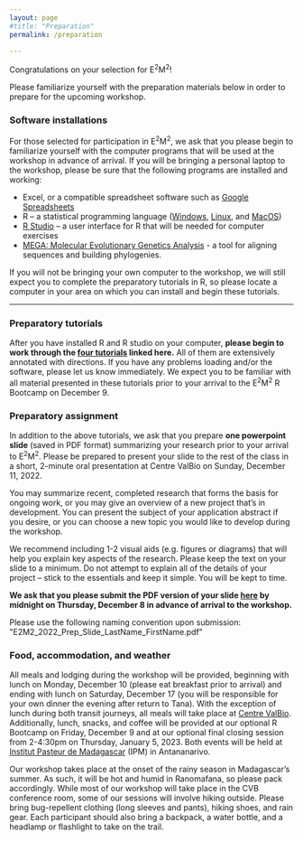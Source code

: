 ```yaml
---
layout: page
#title: "Preparation"
permalink: /preparation

---
```

Congratulations on your selection for E<sup>2</sup>M<sup>2</sup>!

Please familiarize yourself with the preparation materials below in order to prepare for the upcoming workshop.

### Software installations

For those selected for participation in E<sup>2</sup>M<sup>2</sup>, we ask that you please begin to familiarize yourself with the computer programs that will be used at the workshop in advance of arrival. If you will be bringing a personal laptop to the workshop, please be sure that the following programs are installed and working:

* Excel, or a compatible spreadsheet software such as [Google Spreadsheets](https://docs.google.com/spreadsheets/u/0/)
* R – a statistical programming language ([Windows](https://cran.r-project.org/bin/windows/base/), [Linux](https://cran.r-project.org/bin/linux/), and [MacOS](https://cran.r-project.org/bin/macosx/))
* [R Studio](https://www.rstudio.com/products/rstudio/download/) – a user interface for R that will be needed for computer exercises
* [MEGA: Molecular Evolutionary Genetics Analysis](https://www.megasoftware.net/) - a tool for aligning sequences and building phylogenies.

If you will not be bringing your own computer to the workshop, we will still expect you to complete the preparatory tutorials in R, so please locate a computer in your area on which you can install and begin these tutorials.

---

### Preparatory tutorials

After you have installed R and R studio on your computer, **please begin to work through the [four tutorials](https://coding4conservation.org/assets/tutorials/R_tutorials.zip) linked here.** All of them are extensively annotated with directions. If you have any problems loading and/or the software, please let us know immediately. We expect you to be familiar with all material presented in these tutorials prior to your arrival to the E<sup>2</sup>M<sup>2</sup> R Bootcamp on December 9.

### Preparatory assignment

In addition to the above tutorials, we ask that you prepare **one powerpoint slide** (saved in PDF format) summarizing your research prior to your arrival to E<sup>2</sup>M<sup>2</sup>. Please be prepared to present your slide to the rest of the class in a short, 2-minute oral presentation at Centre ValBio on Sunday, December 11, 2022.

You may summarize recent, completed research that forms the basis for ongoing work, or you may give an overview of a new project that’s in development. You can present the subject of your application abstract if you desire, or you can choose a new topic you would like to develop during the workshop.

We recommend including 1-2 visual aids (e.g. figures or diagrams) that will help you explain key aspects of the research. Please keep the text on your slide to a minimum. Do not attempt to explain all of the details of your project – stick to the essentials and keep it simple. You will be kept to time.

**We ask that you please submit the PDF version of your slide [here](https://airtable.com/shrSK0HeD6HUKembm) by midnight on Thursday, December 8 in advance of arrival to the workshop.**

Please use the following naming convention upon submission: "E2M2_2022_Prep_Slide_LastName_FirstName.pdf"

### Food, accommodation, and weather

All meals and lodging during the workshop will be provided, beginning with lunch on Monday, December 10 (please eat breakfast prior to arrival) and ending with lunch on Saturday, December 17 (you will be responsible for your own dinner the evening after return to Tana). With the exception of lunch during both transit journeys, all meals will take place at [Centre ValBio](https://www.stonybrook.edu/commcms/centre-valbio/). Additionally, lunch, snacks, and coffee will be provided at our optional R Bootcamp on Friday, December 9 and at our optional final closing session from 2-4:30pm on Thursday, January 5, 2023. Both events will be held at [Institut Pasteur de Madagascar](https://www.pasteur.mg/) (IPM) in Antananarivo. 

Our workshop takes place at the onset of the rainy season in Madagascar’s summer. As such, it will be hot and humid in Ranomafana, so please pack accordingly. While most of our workshop will take place in the CVB conference room, some of our sessions will involve hiking outside. Please bring bug-repellent clothing (long sleeves and pants), hiking shoes, and rain gear. Each participant should also bring a backpack, a water bottle, and a headlamp or flashlight to take on the trail.

